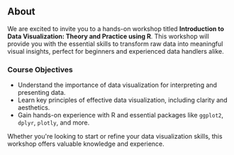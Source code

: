 ## About

We are excited to invite you to a hands-on workshop titled **Introduction to Data Visualization: Theory and Practice using R**. This workshop will provide you with the essential skills to transform raw data into meaningful visual insights, perfect for beginners and experienced data handlers alike.

### Course Objectives
- Understand the importance of data visualization for interpreting and presenting data.
- Learn key principles of effective data visualization, including clarity and aesthetics.
- Gain hands-on experience with R and essential packages like `ggplot2`, `dplyr`, `plotly`, and more.

Whether you're looking to start or refine your data visualization skills, this workshop offers valuable knowledge and experience.
